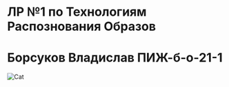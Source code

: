 # ЛР №1 по Технологиям Распознования Образов 
# Борсуков Владислав ПИЖ-б-о-21-1
![Cat](https://kartinkin.net/uploads/posts/2022-03/1647917992_62-kartinkin-net-p-veselii-kot-kartinki-70.jpg)